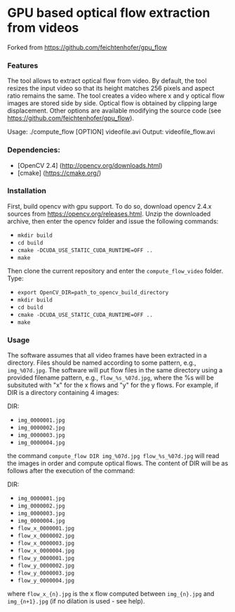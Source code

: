 GPU based optical flow extraction from videos
=================================================
Forked from https://github.com/feichtenhofer/gpu_flow

### Features
The tool allows to extract optical flow from video. By default, the tool resizes the input video so that its height matches 256 pixels and aspect ratio remains the same. The tool creates a video where x and y optical flow images are stored side by side. Optical flow is obtained by clipping large displacement. Other options are available modifying the source code (see https://github.com/feichtenhofer/gpu_flow).

Usage:
    ./compute_flow [OPTION] videofile.avi
Output:
    videofile_flow.avi

### Dependencies:
 * [OpenCV 2.4] (http://opencv.org/downloads.html)
 * [cmake] (https://cmake.org/)

### Installation
First, build opencv with gpu support. To do so, download opencv 2.4.x sources from https://opencv.org/releases.html. Unzip the downloaded archive, then enter the opencv folder and issue the following commands:

 * `mkdir build`
 * `cd build`
 * `cmake -DCUDA_USE_STATIC_CUDA_RUNTIME=OFF ..`
 * `make`

Then clone the current repository and enter the `compute_flow_video` folder. Type:

 * `export OpenCV_DIR=path_to_opencv_build_directory`
 * `mkdir build`
 * `cd build`
 * `cmake -DCUDA_USE_STATIC_CUDA_RUNTIME=OFF ..`
 * `make`

### Usage
The software assumes that all video frames have been extracted in a directory. Files should be named according to some pattern, e.g., `img_%07d.jpg`. The software will put flow files in the same directory using a provided filename pattern, e.g., `flow_%s_%07d.jpg`, where the %s will be subsituted with "x" for the x flows and "y" for the y flows. For example, if DIR is a directory containing 4 images:

DIR:

 * `img_0000001.jpg`
 * `img_0000002.jpg`
 * `img_0000003.jpg`
 * `img_0000004.jpg`

the command `compute_flow DIR img_%07d.jpg flow_%s_%07d.jpg` will read the images in order and compute optical flows. The content of DIR will be as follows after the execution of the command:

DIR:

 * `img_0000001.jpg`
 * `img_0000002.jpg`
 * `img_0000003.jpg`
 * `img_0000004.jpg`
 * `flow_x_0000001.jpg`
 * `flow_x_0000002.jpg`
 * `flow_x_0000003.jpg`
 * `flow_x_0000004.jpg`
 * `flow_y_0000001.jpg`
 * `flow_y_0000002.jpg`
 * `flow_y_0000003.jpg`
 * `flow_y_0000004.jpg`

where `flow_x_{n}.jpg` is the x flow computed between `img_{n}.jpg` and `img_{n+1}.jpg` (if no dilation is used - see help).

